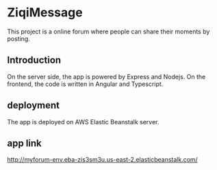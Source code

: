 # ZiqiMessage

This project is a online forum where people can share their moments by posting.

## Introduction

On the server side, the app is powered by Express and Nodejs. On the frontend, the code is written in Angular and Typescript.

## deployment

The app is deployed on AWS Elastic Beanstalk server. 

## app link

http://myforum-env.eba-zis3sm3u.us-east-2.elasticbeanstalk.com/
